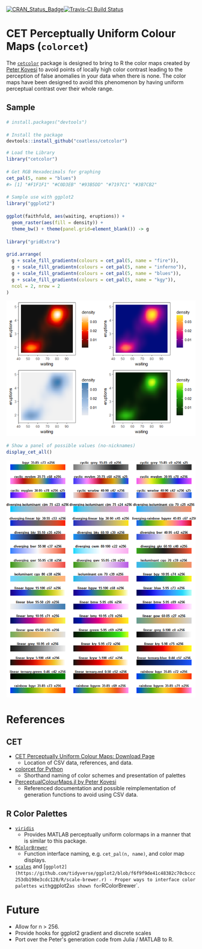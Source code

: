 
<!-- README.md is generated from README.Rmd. Please edit that file -->
[![CRAN\_Status\_Badge](http://www.r-pkg.org/badges/version/cetcolor)](https://cran.r-project.org/package=cetcolor)[![Travis-CI Build Status](https://travis-ci.org/coatless/cetcolor.svg?branch=master)](https://travis-ci.org/coatless/cetcolor)

CET Perceptually Uniform Colour Maps (`colorcet`)
=================================================

The [`cetcolor`](https://cran.r-project.org/package=cetcolor) package is designed to bring to R the color maps created by [Peter Kovesi](http://peterkovesi.com/projects/colourmaps/) to avoid points of locally high color contrast leading to the perception of false anomalies in your data when there is none. The color maps have been designed to avoid this phenomenon by having uniform perceptual contrast over their whole range.

Sample
------

``` r
# install.packages("devtools")

# Install the package
devtools::install_github("coatless/cetcolor")
```

``` r
# Load the Library
library("cetcolor")

# Get RGB Hexadecimals for graphing
cet_pal(5, name = "blues")
#> [1] "#F1F1F1" "#C0D3EB" "#93B5DD" "#7197C1" "#3B7CB2"

# Sample use with ggplot2
library("ggplot2")

ggplot(faithfuld, aes(waiting, eruptions)) +
  geom_raster(aes(fill = density)) +
  theme_bw() + theme(panel.grid=element_blank()) -> g

library("gridExtra")

grid.arrange(
  g + scale_fill_gradientn(colours = cet_pal(5, name = "fire")),
  g + scale_fill_gradientn(colours = cet_pal(5, name = "inferno")),
  g + scale_fill_gradientn(colours = cet_pal(5, name = "blues")),
  g + scale_fill_gradientn(colours = cet_pal(5, name = "kgy")),
  ncol = 2, nrow = 2
)
```

![](README-ggplot_example-1.png)

``` r
# Show a panel of possible values (no-nicknames)
display_cet_all()
```

![](README-colordemo-1.png)

References
==========

CET
---

-   [CET Perceptually Uniform Colour Maps: Download Page](http://peterkovesi.com/projects/colourmaps/)
    -   Location of CSV data, references, and data.
-   [colorcet for Python](https://github.com/bokeh/colorcet)
    -   Shorthand naming of color schemes and presentation of palettes
-   [PerceptualColourMaps.jl by Peter Kovesi](https://github.com/peterkovesi/PerceptualColourMaps.jl)
    -   Referenced documentation and possible reimplementation of generation functions to avoid using CSV data.

R Color Palettes
----------------

-   [`viridis`](https://github.com/sjmgarnier/viridis)
    -   Provides MATLAB perceptually uniform colormaps in a manner that is similar to this package.
-   [`RColorBrewer`](https://github.com/cran/RColorBrewer)
    -   Function interface naming, e.g. `cet_pal(n, name)`, and color map displays.
-   [`scales`](https://github.com/hadley/scales/blob/646b6a433e6f7106bed4173569898fac409d22b5/R/pal-brewer.r) and \[`ggplot2](https://github.com/tidyverse/ggplot2/blob/f6f9f9de41c48382c70cbccc253db198e3cdc128/R/scale-brewer.r) - Proper ways to interface color palettes with`ggplot2`as shown for`RColorBrewer\`.

Future
======

-   Allow for n &gt; 256.
-   Provide hooks for ggplot2 gradient and discrete scales
-   Port over the Peter's generation code from Julia / MATLAB to R.

